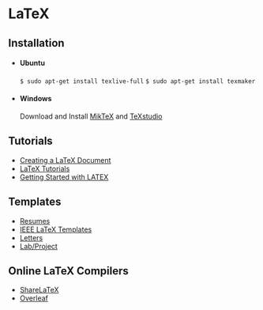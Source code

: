# LaTeX
## Installation
 - #### Ubuntu
   ```$ sudo apt-get install texlive-full```
   ```$ sudo apt-get install texmaker```
 - #### Windows
    Download  and Install [MikTeX](https://miktex.org/download) and [TeXstudio](http://www.texstudio.org/)

## Tutorials
 - [Creating a LaTeX Document](https://www.youtube.com/watch?v=SoDv0qhyysQ)
 - [LaTeX Tutorials](https://www.latex-tutorial.com)
 - [Getting Started with LATEX](http://www.rpi.edu/dept/arc/training/latex/class-slides-pc.pdf)

## Templates
 - [Resumes](https://www.sharelatex.com/templates/cv-or-resume)
 - [IEEE LaTeX Templates](https://www.ieee.org/documents/ieee-latex-conference-template.zip)
 - [Letters](https://en.wikibooks.org/wiki/LaTeX/Letters)
 - [Lab/Project](https://www.overleaf.com/gallery/tagged/report)
 
## Online LaTeX Compilers
 - [ShareLaTeX](https://www.sharelatex.com)
 - [Overleaf](https://www.overleaf.com)
